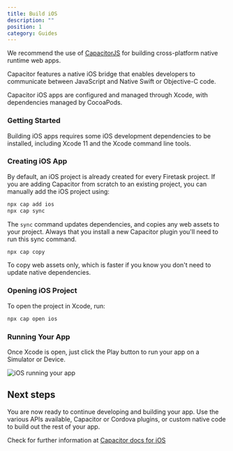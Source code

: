 ```yaml
---
title: Build iOS
description: ""
position: 1
category: Guides
---
```


We recommend the use of [CapacitorJS](https://capacitorjs.com/) for building cross-platform native runtime web apps.

Capacitor features a native iOS bridge that enables developers to communicate between JavaScript and Native Swift or Objective-C code.

Capacitor iOS apps are configured and managed through Xcode, with dependencies managed by CocoaPods.

### Getting Started

Building iOS apps requires some iOS development dependencies to be installed, including Xcode 11 and the Xcode command line tools.

### Creating iOS App

By default, an iOS project is already created for every Firetask project. If you are adding Capacitor from scratch to an existing
project, you can manually add the iOS project using:

```bash
npx cap add ios
npx cap sync
```

The `sync` command updates dependencies, and copies any web assets to your project. Always that you install a new Capacitor plugin you'll need to run this sync command.

```bash
npx cap copy
```

To copy web assets only, which is faster if you know you don't need to update native dependencies.

### Opening iOS Project

To open the project in Xcode, run:

```bash
npx cap open ios
```

### Running Your App

Once Xcode is open, just click the Play button to run your app on a Simulator or Device.

![iOS running your app](/images/docs/ios-running.png)

## Next steps

You are now ready to continue developing and building your app. Use the various APIs available, Capacitor or Cordova plugins, or custom native code to build out the rest of your app.

<alert>

Check for further information at [Capacitor docs for iOS](https://capacitorjs.com/docs/ios)

</alert>
